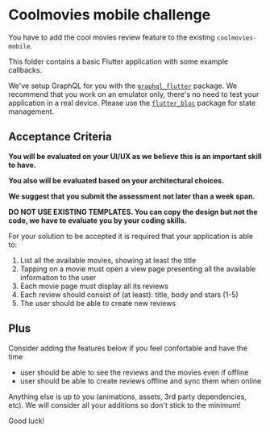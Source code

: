 # Coolmovies mobile challenge

You have to add the cool movies review feature to the existing `coolmovies-mobile`.

This folder contains a basic Flutter application with some example callbacks.

We've setup GraphQL for you with the [`graphql_flutter`](https://pub.dev/packages/graphql_flutter) package. We recommend that you work on an emulator only, there's no need to test your application in a real device. Please use the [`flutter_bloc`](https://pub.dev/packages/flutter_bloc) package for state management.

## Acceptance Criteria

**You will be evaluated on your UI/UX as we believe this is an important skill to have.**

**You also will be evaluated based on your architectural choices.**

**We suggest that you submit the assessment not later than a week span.**

**DO NOT USE EXISTING TEMPLATES. You can copy the design but not the code, we have to evaluate you by your coding skills.**

For your solution to be accepted it is required that your application is able to:

1. List all the available movies, showing at least the title
2. Tapping on a movie must open a view page presenting all the available information to the user
3. Each movie page must display all its reviews
4. Each review should consist of (at least): title, body and stars (1-5)
5. The user should be able to create new reviews

## Plus
Consider adding the features below if you feel confortable and have the time

- user should be able to see the reviews and the movies even if offline
- user should be able to create reviews offline and sync them when online

Anything else is up to you (animations, assets, 3rd party dependencies, etc). We will consider all your additions so don't stick to the minimum!

Good luck!
